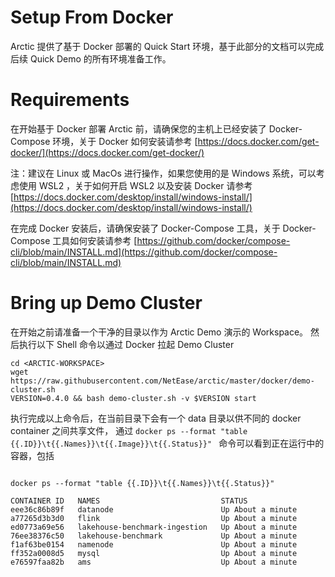 # Setup From Docker

Arctic 提供了基于 Docker 部署的 Quick Start 环境，基于此部分的文档可以完成后续 Quick Demo 的所有环境准备工作。


# Requirements

在开始基于 Docker 部署 Arctic 前，请确保您的主机上已经安装了 Docker-Compose 环境，关于 Docker 如何安装请参考 
[https://docs.docker.com/get-docker/](https://docs.docker.com/get-docker/)

注：建议在 Linux 或 MacOs 进行操作，如果您使用的是 Windows 系统，可以考虑使用 WSL2 ，关于如何开启 WSL2 以及安装 Docker 
请参考 [https://docs.docker.com/desktop/install/windows-install/](https://docs.docker.com/desktop/install/windows-install/)

在完成 Docker 安装后，请确保安装了 Docker-Compose 工具，关于 Docker-Compose 工具如何安装请参考
[https://github.com/docker/compose-cli/blob/main/INSTALL.md](https://github.com/docker/compose-cli/blob/main/INSTALL.md)


# Bring up Demo Cluster

在开始之前请准备一个干净的目录以作为 Arctic Demo 演示的 Workspace。
然后执行以下 Shell 命令以通过 Docker 拉起 Demo Cluster

```shell
cd <ARCTIC-WORKSPACE>
wget https://raw.githubusercontent.com/NetEase/arctic/master/docker/demo-cluster.sh
VERSION=0.4.0 && bash demo-cluster.sh -v $VERSION start
```


执行完成以上命令后，在当前目录下会有一个 data 目录以供不同的 docker container 之间共享文件，
通过 `docker ps --format "table {{.ID}}\t{{.Names}}\t{{.Image}}\t{{.Status}}" ` 命令可以看到正在运行中的容器，包括

```shell

docker ps --format "table {{.ID}}\t{{.Names}}\t{{.Status}}"

CONTAINER ID   NAMES                           STATUS
eee36c86b89f   datanode                        Up About a minute
a77265d3b3d0   flink                           Up About a minute
ed0773a69e56   lakehouse-benchmark-ingestion   Up About a minute
76ee38376c50   lakehouse-benchmark             Up About a minute
f1af63be0154   namenode                        Up About a minute
ff352a0008d5   mysql                           Up About a minute
e76597faa82b   ams                             Up About a minute

```